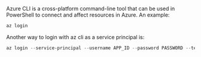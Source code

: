 Azure CLI is a cross-platform command-line tool that can be used in PowerShell to connect and affect resources in Azure. An example:

```PowerShell
az login
```
Another way to login with az cli as a service principal is:

```PowerShell
az login --service-principal --username APP_ID --password PASSWORD --tenant TENANT_ID
```